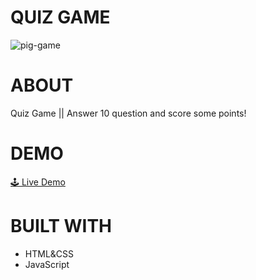 # QUIZ GAME
![pig-game](https://user-images.githubusercontent.com/87571337/178057386-85d3d803-43f0-4d15-8153-271b612331f4.png)

# ABOUT
Quiz Game || Answer 10 question and score some points!

# DEMO
<a href="https://quiz-game-nox.netlify.app/" target="_blank">🕹 Live Demo</a>

# BUILT WITH
- HTML&CSS
- JavaScript
